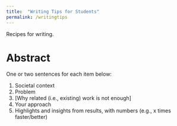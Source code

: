```yaml
---
title:  "Writing Tips for Students"
permalink: /writingtips
---
```


Recipes for writing.

# Abstract

One or two sentences for each item below:

1. Societal context
2. Problem
3. [Why related (i.e., existing) work is not enough]
4. Your approach
5. Highlights and insights from results, with numbers (e.g., x times faster/better)
